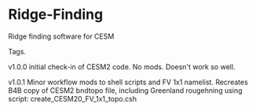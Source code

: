 # Ridge-Finding
Ridge finding software for CESM

Tags.

v1.0.0  initial check-in of CESM2 code. No mods. Doesn't work so well.

v1.0.1 Minor workflow mods to shell scripts and FV 1x1 namelist. Recreates B4B copy of CESM2 bndtopo file, including Greenland rougehning using script:
  create_CESM20_FV_1x1_topo.csh
